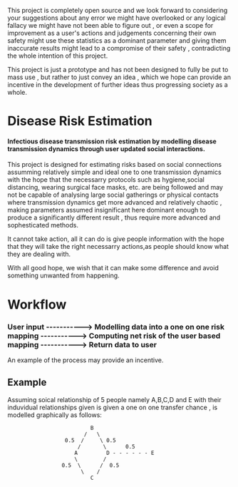 

This project is completely open source and we look forward to considering your suggestions about any error we might have overlooked or any logical fallacy we might have not been able to figure out , or even a scope for improvement as a user's actions and judgements concerning their own safety might use these statistics as a dominant parameter and giving them inaccurate results might lead to a compromise of their safety , contradicting the whole intention of this project.

This project is just a prototype and has not been designed to fully  be put to mass use , but rather to just convey an idea , which we hope can provide an incentive in the development of further ideas thus progressing society as a whole.


# Disease Risk Estimation

#### Infectious disease transmission risk estimation by modelling disease transmission dynamics through user updated social interactions.

This project is designed for estimating risks based on social connections assumming relatively simple and ideal one to one transmission dynamics with the hope that the necessarry protocols such as hygiene,social distancing, wearing surgical face masks, etc. are being followed and may not be capable of analysing large social gatherings or physical contacts where transmission dynamics get more advanced and relatively chaotic , making parameters assumed insignificant here dominant enough to produce a significantly different result ,  thus require more advanced and sophesticated methods.

It cannot take action, all it can do is give people information with the hope that they will take the right necessarry actions,as people should know what they are dealing with.


With all good hope, we wish that it can make some difference and avoid something unwanted from happening.




# Workflow

### User input -----------> Modelling data into a one on one risk mapping -----------> Computing net risk of the user based mapping -----------> Return data to user


An example of the process may provide an incentive.
## Example

Assuming soical relationship of 5 people namely A,B,C,D and E with their induvidual relationships given is given a one on one transfer chance , is modelled graphically as follows:
                    
                              B
                            /   \
                      0.5  /     \ 0.5 
                          /       \      0.5 
                         A         D - - - - - - E 
                         \        /   
                     0.5  \      /  0.5   
                           \    /         
                              C
                              
                              
                              
                              






        
